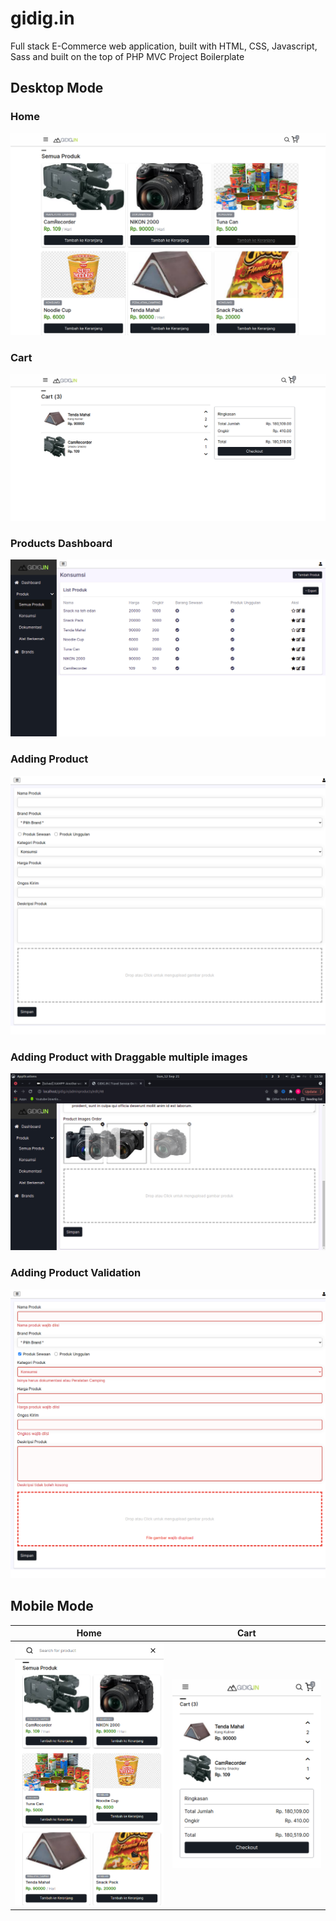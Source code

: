 # gidig.in
Full stack E-Commerce web application, built with HTML, CSS, Javascript, Sass and built on the top of PHP MVC Project Boilerplate

## Desktop Mode

### Home

![Desktop Homepage](./screenshots/desktop-home.png)

### Cart

![Desktop Cart](./screenshots/desktop-cart.png)

### Products Dashboard

![Desktop Products List](./screenshots/products-dashboard.png)

### Adding Product

![Add Product](./screenshots/add-product.png)

### Adding Product with Draggable multiple images

![Add Product Multiple Images](./screenshots/multiple-image-drag-and-drop.png)

### Adding Product Validation

![Add Product Validation](./screenshots/add-product-validation.png)



## Mobile Mode
Home         | Cart 
------------ | -------------
![Mobile Homepage](./screenshots/mobile-home.png) | ![Mobile Homepage](./screenshots/mobile-cart.png)
